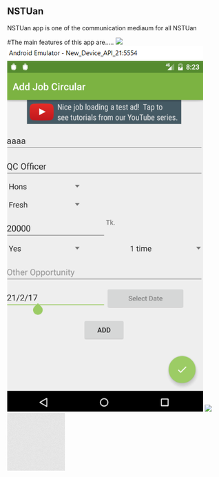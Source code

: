 ## NSTUan
NSTUan app is one of the communication mediaum for all NSTUan

#The main features of this app are.....
<img src="https://en.wikipedia.org/wiki/Noakhali_Science_and_Technology_University#/media/File:NSTU_Logo.jpg">
![alt tag](https://github.com/nstuan/nstuan.github.io/blob/master/assets/images/addjob.PNG)
<image  height="400" src="https://github.com/nstuan/nstuan.github.io/blob/master/assets/images/addjob.PNG">
![stack Overflow](https://github.com/nstuan/nstuan.github.io/blob/master/assets/images/body-bg.png)
